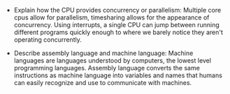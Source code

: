 * Explain how the CPU provides concurrency or parallelism:
    Multiple core cpus allow for parallelism, timesharing allows for the appearance of concurrency. Using interrupts, a single CPU can jump between running different programs quickly enough to where we barely notice they aren't operating concurrently.

* Describe assembly language and machine language:
    Machine languages are languages understood by computers, the lowest level programming languages. Assembly language converts the same instructions as machine language into variables and names that humans can easily recognize and use to communicate with machines.